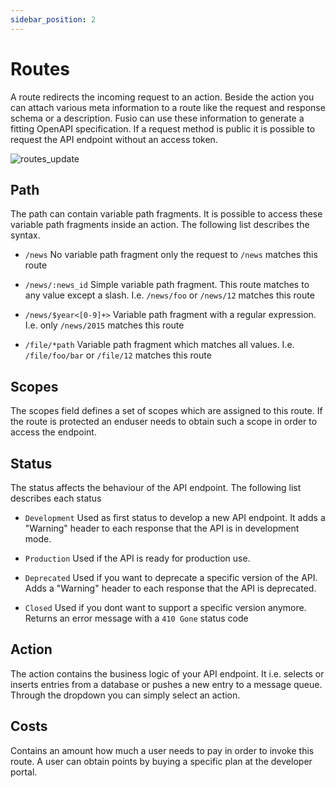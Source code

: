 ```yaml
---
sidebar_position: 2
---
```


# Routes

A route redirects the incoming request to an action. Beside the action you can attach various meta information to a
route like the request and response schema or a description. Fusio can use these information to generate a fitting
OpenAPI specification. If a request method is public it is possible to request the API endpoint without an
access token.

![routes_update](/img/backend/api/routes_update.png)

## Path

The path can contain variable path fragments. It is possible to access these variable path fragments inside an action.
The following list describes the syntax.

* `/news`
  No variable path fragment only the request to `/news` matches this route

* `/news/:news_id`
  Simple variable path fragment. This route matches to any value except a slash. I.e. `/news/foo` or `/news/12` matches
  this route

* `/news/$year<[0-9]+>`
  Variable path fragment with a regular expression. I.e. only `/news/2015` matches this route

* `/file/*path`
  Variable path fragment which matches all values. I.e. `/file/foo/bar` or `/file/12` matches this route

## Scopes

The scopes field defines a set of scopes which are assigned to this route. If the route is protected an enduser needs
to obtain such a scope in order to access the endpoint.

## Status

The status affects the behaviour of the API endpoint. The following list describes each status

* `Development`
  Used as first status to develop a new API endpoint. It adds a "Warning" header to each response that the API is in
  development mode.

* `Production`
  Used if the API is ready for production use.

* `Deprecated`
  Used if you want to deprecate a specific version of the API. Adds a "Warning" header to each response that the API is
  deprecated.

* `Closed`
  Used if you dont want to support a specific version anymore. Returns an error message with a `410 Gone` status code

## Action

The action contains the business logic of your API endpoint. It i.e. selects or inserts entries from a database or
pushes a new entry to a message queue. Through the dropdown you can simply select an action.

## Costs

Contains an amount how much a user needs to pay in order to invoke this route. A user can obtain points by buying a
specific plan at the developer portal.
